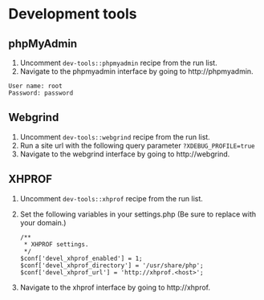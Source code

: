 # Development tools

## phpMyAdmin

1. Uncomment ```dev-tools::phpmyadmin``` recipe from the run list.
2. Navigate to the phpmyadmin interface by going to http://phpmyadmin.<host>

```
User name: root
Password: password
```

## Webgrind

1. Uncomment ```dev-tools::webgrind``` recipe from the run list.
2. Run a site url with the following query parameter ```?XDEBUG_PROFILE=true```
3. Navigate to the webgrind interface by going to http://webgrind.<host>

## XHPROF

1. Uncomment ```dev-tools::xhprof``` recipe from the run list.
2. Set the following variables in your settings.php (Be sure to replace <host> with your domain.)

    ```
    /**
     * XHPROF settings.
     */
    $conf['devel_xhprof_enabled'] = 1;
    $conf['devel_xhprof_directory'] = '/usr/share/php';
    $conf['devel_xhprof_url'] = 'http://xhprof.<host>';
    ```

3. Navigate to the xhprof interface by going to http://xhprof.<host>
